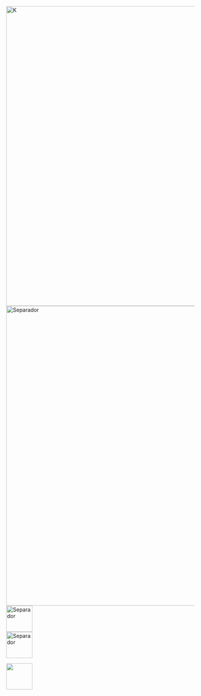 <img src="https://github.com/YAEL345YOL/YAEL345YOL/assets/50465405/6676b130-d701-4678-b5b9-f38c2baebe5c" alt="K" width="800"/>

<img src="https://github.com/YAEL345YOL/YAEL345YOL/assets/50465405/ef484ead-10cb-4d4a-85c2-10d7b61c9177" alt="Separador" width="800" style="display: flex"/>

<img src="https://github.com/YAEL345YOL/YAEL345YOL/assets/50465405/bc181420-e863-4b0b-a94d-62d2d52b6e91" alt="Separador" width="70" style="display: flex"/>

<img src="https://github.com/YAEL345YOL/YAEL345YOL/assets/50465405/b589a44c-42b7-4410-848b-926ef01190b6" alt="Separador" width="70" style="display: flex"/>

<a href="https://omegaup.com/profile/YAEL345YOL/" style="display: flex"><img src="https://github.com/YAEL345YOL/YAEL345YOL/assets/50465405/08c8c206-421b-4fb1-81ff-4f437b59b80f" width="70"/></a>
